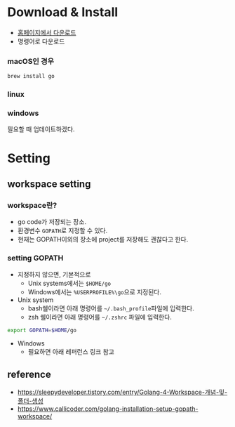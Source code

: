 # Download & Install
- [홈페이지에서 다운로드](https://golang.org/doc/install)
- 명령어로 다운로드
### macOS인 경우
```sh
brew install go
```
### linux
### windows
필요할 때 업데이트하겠다.
# Setting
## workspace setting
### workspace란?
- go code가 저장되는 장소.
- 환경변수 `GOPATH`로 지정할 수 있다.
- 현재는 GOPATH이외의 장소에 project를 저장해도 괜찮다고 한다.
### setting GOPATH
- 지정하지 않으면, 기본적으로
  - Unix systems에서는 `$HOME/go`
  - Windows에서는 `%USERPROFILE%\go`으로 지정된다.
- Unix system
  - bash쉘이라면 아래 명령어를 `~/.bash_profile`파일에 입력한다.
  - zsh 쉘이라면 아래 명령어를 `~/.zshrc` 파일에 입력한다.
```sh
export GOPATH=$HOME/go
```
- Windows
  - 필요하면 아래 레퍼런스 링크 참고 

## reference
- https://sleepydeveloper.tistory.com/entry/Golang-4-Workspace-개념-및-폴더-생성
- https://www.callicoder.com/golang-installation-setup-gopath-workspace/
